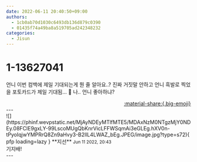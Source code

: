 ```yaml
---
date: 2022-06-11 20:40:50+09:00
authors:
  - 1cb0ab70d1030c6493db136d879c0390
  - 01435f74a49ba8a519705ad242348232
categories:
  - Jisun
---
```


# 1-13627041

<div class="post-container" markdown="1">
<div class="content-container md-sidebar__scrollwrap" markdown="1">

언니 이번 컴백에 제일 기대되는게 뭔 줄 알아요..? 진짜 거짓말 안하고 언니 흑발로 찍었을 포토카드가 제일 기대됨... 🥹 나.. 언니 좋아하냐?

</div>
</div>

<div style="text-align: right;" markdown="1">
<a href="https://weverse.io/fromis9/fanpost/1-13627041" style="text-align: right;">:material-share:{.big-emoji}</a>
</div>
---

<div class="comments-container md-sidebar__scrollwrap" markdown="1">
<div class="comment" markdown="1">
<div class='id-container' markdown="1">
![](https://phinf.wevpstatic.net/MjAyNDEyMTlfMTE5/MDAxNzM0NTgzMjY0NDEy.08FClE9gxLY-99LscoMUgQbKnrVicLFFWSqmAi3eGLEg.hXV0n-tPyoIqjwYMPRrQ8Zn9aHvy3-B2llL4LWAZ_bEg.JPEG/image.jpg?type=s72){ pfp loading=lazy }
**<span class="artist">지선</span>** <small>Jun 11 2022, 20:43</small><br>
</div>
<div class='comment-body' markdown="1">
기지배!
</div>
</div>
</div>
---
